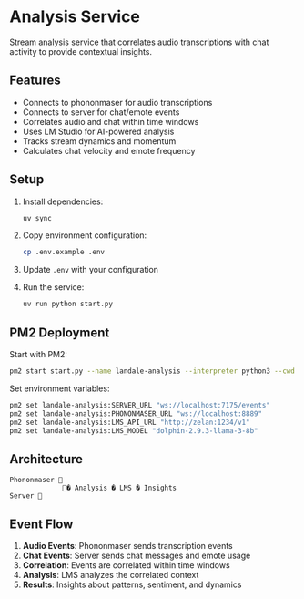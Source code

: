 # Analysis Service

Stream analysis service that correlates audio transcriptions with chat activity to provide contextual insights.

## Features

- Connects to phononmaser for audio transcriptions
- Connects to server for chat/emote events
- Correlates audio and chat within time windows
- Uses LM Studio for AI-powered analysis
- Tracks stream dynamics and momentum
- Calculates chat velocity and emote frequency

## Setup

1. Install dependencies:
   ```bash
   uv sync
   ```

2. Copy environment configuration:
   ```bash
   cp .env.example .env
   ```

3. Update `.env` with your configuration

4. Run the service:
   ```bash
   uv run python start.py
   ```

## PM2 Deployment

Start with PM2:
```bash
pm2 start start.py --name landale-analysis --interpreter python3 --cwd /path/to/landale/apps/analysis
```

Set environment variables:
```bash
pm2 set landale-analysis:SERVER_URL "ws://localhost:7175/events"
pm2 set landale-analysis:PHONONMASER_URL "ws://localhost:8889"
pm2 set landale-analysis:LMS_API_URL "http://zelan:1234/v1"
pm2 set landale-analysis:LMS_MODEL "dolphin-2.9.3-llama-3-8b"
```

## Architecture

```
Phononmaser  
             � Analysis � LMS � Insights
Server       
```

## Event Flow

1. **Audio Events**: Phononmaser sends transcription events
2. **Chat Events**: Server sends chat messages and emote usage
3. **Correlation**: Events are correlated within time windows
4. **Analysis**: LMS analyzes the correlated context
5. **Results**: Insights about patterns, sentiment, and dynamics